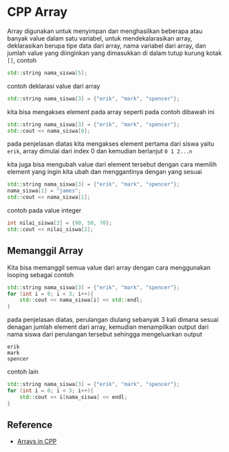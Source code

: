 # CPP Array
Array digunakan untuk menyimpan dan menghasilkan beberapa atau banyak value dalam satu variabel, untuk mendekalarasikan array, deklarasikan berupa tipe data dari array, nama variabel dari array, dan jumlah value yang diinginkan yang dimasukkan di dalam tutup kurung kotak ``[]``, contoh

```cpp
std::string nama_siswa[5];
```
contoh deklarasi value dari array
```cpp
std::string nama_siswa[3] = {"erik", "mark", "spencer"};
```
kita bisa mengakses element pada array seperti pada contoh dibawah ini
```cpp
std::string nama_siswa[3] = {"erik", "mark", "spencer"};
std::cout << nama_siswa[0];
```
pada penjelasan diatas kita mengakses element pertama dari siswa yaitu ``erik``, array dimulai dari index 0 dan kemudian berlanjut ``0 1 2...n``

kita juga bisa mengubah value dari element tersebut dengan cara memilih element yang ingin kita ubah dan menggantinya dengan yang sesuai
```cpp
std::string nama_siswa[3] = {"erik", "mark", "spencer"};
nama_siswa[1] = "james";
std::cout << nama_siswa[1];
```
contoh pada value integer
```cpp
int nilai_siswa[3] = {90, 50, 70};
std::cout << nilai_siswa[2];
```

## Memanggil Array
Kita bisa memanggil semua value dari array dengan cara menggunakan looping sebagai contoh
```cpp
std::string nama_siswa[3] = {"erik", "mark", "spencer"};
for (int i = 0; i < 3; i++){
    std::cout << nama_siswa[i] << std::endl;
}
```
pada penjelasan diatas, perulangan diulang sebanyak 3 kali dimana sesuai denagan jumlah element dari array, kemudian menampilkan output dari nama siswa dari perulangan tersebut sehingga mengeluarkan output
```
erik
mark
spencer
```

contoh lain
```cpp
std::string nama_siswa[3] = {"erik", "mark", "spencer"};
for (int i = 0; i < 3; i++){
    std::cout << i[nama_siswa] << endl;
}
```

## Reference
- [Arrays in CPP](https://www.w3schools.com/cpp/cpp_arrays.asp)